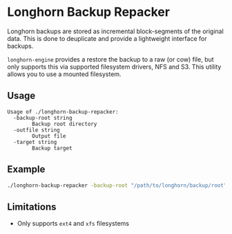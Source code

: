 # Longhorn Backup Repacker

Longhorn backups are stored as incremental block-segments of the original data. This is done to deuplicate and provide a lightweight interface for backups.

`longhorn-engine` provides a restore the backup to a raw (or cow) file, but only supports this via supported filesystem drivers, NFS and S3. This utility allows you to use a mounted filesystem. 

## Usage

```
Usage of ./longhorn-backup-repacker:
  -backup-root string
        Backup root directory
  -outfile string
        Output file
  -target string
        Backup target
```

## Example
```bash 
./longhorn-backup-repacker -backup-root "/path/to/longhorn/backup/root" -outfile ./outfile.raw -target <volume_name>
```

## Limitations

* Only supports `ext4` and `xfs` filesystems
